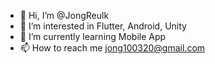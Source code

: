 - 👋 Hi, I’m @JongReulk
- 👀 I’m interested in Flutter, Android, Unity
- 🌱 I’m currently learning Mobile App
- 📫 How to reach me jong100320@gmail.com

<!---
JongReulk/JongReulk is a ✨ special ✨ repository because its `README.md` (this file) appears on your GitHub profile.
You can click the Preview link to take a look at your changes.
--->
